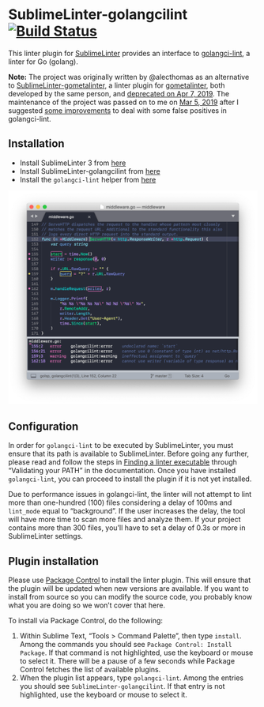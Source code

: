 # SublimeLinter-golangcilint [![Build Status](https://travis-ci.org/SublimeLinter/SublimeLinter-golangcilint.png?branch=master)](https://travis-ci.org/SublimeLinter/SublimeLinter-golangcilint)

This linter plugin for [SublimeLinter](https://github.com/SublimeLinter) provides an interface to [golangci-lint](https://github.com/golangci/golangci-lint), a linter for Go (golang).

**Note:** The project was originally written by @alecthomas as an alternative to [SublimeLinter-gometalinter](https://github.com/alecthomas/SublimeLinter-contrib-gometalinter), a linter plugin for [gometalinter](https://github.com/alecthomas/gometalinter), both developed by the same person, and [deprecated on Apr 7, 2019](https://github.com/alecthomas/gometalinter/issues/590). The maintenance of the project was passed on to me on [Mar 5, 2019](https://github.com/SublimeLinter/package_control_channel/pull/83#issuecomment-469871377) after I suggested [some improvements](https://github.com/alecthomas/SublimeLinter-contrib-golang-cilint/pull/4) to deal with some false positives in golangci-lint.

## Installation

- Install SublimeLinter 3 from [here](https://packagecontrol.io/packages/SublimeLinter)
- Install SublimeLinter-golangcilint from [here](https://packagecontrol.io/packages/SublimeLinter-golangcilint)
- Install the `golangci-lint` helper from [here](https://github.com/golangci/golangci-lint#install)

![screenshot](screenshot.png)

## Configuration

In order for `golangci-lint` to be executed by SublimeLinter, you must ensure that its path is available to SublimeLinter. Before going any further, please read and follow the steps in [Finding a linter executable](http://sublimelinter.readthedocs.org/en/latest/troubleshooting.html#finding-a-linter-executable) through “Validating your PATH” in the documentation. Once you have installed `golangci-lint`, you can proceed to install the plugin if it is not yet installed.

Due to performance issues in golangci-lint, the linter will not attempt to lint more than one-hundred (100) files considering a delay of 100ms and `lint_mode` equal to “background”. If the user increases the delay, the tool will have more time to scan more files and analyze them. If your project contains more than 300 files, you’ll have to set a delay of 0.3s or more in SublimeLinter settings.

## Plugin installation

Please use [Package Control](https://packagecontrol.io/) to install the linter plugin. This will ensure that the plugin will be updated when new versions are available. If you want to install from source so you can modify the source code, you probably know what you are doing so we won’t cover that here.

To install via Package Control, do the following:

1. Within Sublime Text, “Tools > Command Palette”, then type `install`. Among the commands you should see `Package Control: Install Package`. If that command is not highlighted, use the keyboard or mouse to select it. There will be a pause of a few seconds while Package Control fetches the list of available plugins.
1. When the plugin list appears, type `golangci-lint`. Among the entries you should see `SublimeLinter-golangcilint`. If that entry is not highlighted, use the keyboard or mouse to select it.

